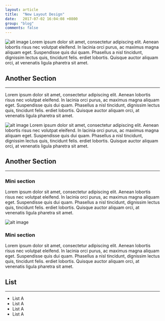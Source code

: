 ```yaml
---
layout: article
title:  "New Layout Design"
date:   2017-07-02 16:04:08 +0800
group: "blog"
comments: false
---
```

<!-- typical intro section -->
![alt image](http://placehold.it/200x100)
  Lorem ipsum dolor sit amet, consectetur adipiscing elit. Aenean lobortis risus nec volutpat eleifend. In lacinia orci purus,
  ac maximus magna aliquam eget. Suspendisse quis dui quam. Phasellus a nisl tincidunt, dignissim lectus quis, tincidunt
  felis. erdiet lobortis. Quisque auctor aliquam orci, at venenatis ligula pharetra sit amet.

## Another Section
<hr class='divider--fade' />
  Lorem ipsum dolor sit amet, consectetur adipiscing elit. Aenean lobortis risus nec volutpat eleifend. In lacinia orci purus,
  ac maximus magna aliquam eget. Suspendisse quis dui quam. Phasellus a nisl tincidunt, dignissim lectus quis, tincidunt
  felis. erdiet lobortis. Quisque auctor aliquam orci, at venenatis ligula pharetra sit amet.

![alt image](http://placehold.it/200x100)
  Lorem ipsum dolor sit amet, consectetur adipiscing elit. Aenean lobortis risus nec volutpat eleifend. In lacinia orci purus,
  ac maximus magna aliquam eget. Suspendisse quis dui quam. Phasellus a nisl tincidunt, dignissim lectus quis, tincidunt
  felis. erdiet lobortis. Quisque auctor aliquam orci, at venenatis ligula pharetra sit amet.

## Another Section
<hr class='divider--fade' />

### Mini section
  Lorem ipsum dolor sit amet, consectetur adipiscing elit. Aenean lobortis risus nec volutpat eleifend. In lacinia orci purus,
  ac maximus magna aliquam eget. Suspendisse quis dui quam. Phasellus a nisl tincidunt, dignissim lectus quis, tincidunt
  felis. erdiet lobortis. Quisque auctor aliquam orci, at venenatis ligula pharetra sit amet.

![alt image](http://placehold.it/200x100)
### Mini section
  Lorem ipsum dolor sit amet, consectetur adipiscing elit. Aenean lobortis risus nec volutpat eleifend. In lacinia orci purus,
  ac maximus magna aliquam eget. Suspendisse quis dui quam. Phasellus a nisl tincidunt, dignissim lectus quis, tincidunt
  felis. erdiet lobortis. Quisque auctor aliquam orci, at venenatis ligula pharetra sit amet.

## List
<hr class='divider--fade' />

* List A
* List A
* List A
* List A

